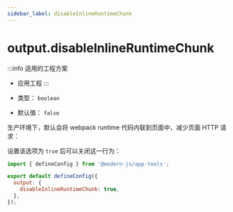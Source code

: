 ```yaml
---
sidebar_label: disableInlineRuntimeChunk
---
```


# output.disableInlineRuntimeChunk

:::info 适用的工程方案
* 应用工程
:::

* 类型： `boolean`
* 默认值： `false`

生产环境下，默认会将 webpack runtime 代码内联到页面中，减少页面 HTTP 请求：

设置该选项为 `true` 后可以关闭这一行为：

```js title="modern.config.js"
import { defineConfig } from '@modern-js/app-tools';

export default defineConfig({
  output: {
    disableInlineRuntimeChunk: true,
  },
});
```

